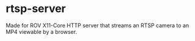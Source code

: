 # rtsp-server

Made for ROV X11-Core
HTTP server that streams an RTSP camera to an MP4 viewable by a browser.
